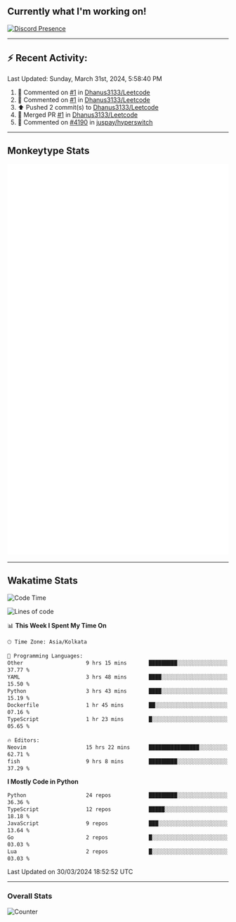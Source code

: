 ## Currently what I'm working on!
[![Discord Presence](https://lanyard.cnrad.dev/api/534981034400284712)](https://discord.com/users/534981034400284712)

---

## :zap: Recent Activity:
<!--RECENT_ACTIVITY:last_update-->
Last Updated: Sunday, March 31st, 2024, 5:58:40 PM
<!--RECENT_ACTIVITY:last_update_end-->
<!--RECENT_ACTIVITY:start-->
1. 💬 Commented on [#1](https://github.com/Dhanus3133/Leetcode/pull/1#issuecomment-2024582192) in [Dhanus3133/Leetcode](https://github.com/Dhanus3133/Leetcode)<br>
2. 💬 Commented on [#1](https://github.com/Dhanus3133/Leetcode/pull/1#issuecomment-2024580131) in [Dhanus3133/Leetcode](https://github.com/Dhanus3133/Leetcode)<br>
3. ⬆️ Pushed 2 commit(s) to [Dhanus3133/Leetcode](https://github.com/Dhanus3133/Leetcode)<br>
4. 🎉 Merged PR [#1](https://github.com/Dhanus3133/Leetcode/pull/1) in [Dhanus3133/Leetcode](https://github.com/Dhanus3133/Leetcode)<br>
5. 💬 Commented on [#4190](https://github.com/juspay/hyperswitch/pull/4190#issuecomment-2022268262) in [juspay/hyperswitch](https://github.com/juspay/hyperswitch)<br>
<!--RECENT_ACTIVITY:end-->

---

## Monkeytype Stats
<a href="https://monkeytype.com/profile/dhanus">
  <img src="https://raw.githubusercontent.com/Dhanus3133/Dhanus3133/monkeytype/monkeytype-lbpb.svg" alt="Monkeytype Profile" />
</a>

---

## Wakatime Stats
<!--START_SECTION:waka-->
![Code Time](http://img.shields.io/badge/Code%20Time-1%2C759%20hrs%2035%20mins-blue)

![Lines of code](https://img.shields.io/badge/From%20Hello%20World%20I%27ve%20Written-4.9%20million%20lines%20of%20code-blue)

📊 **This Week I Spent My Time On** 

```text
🕑︎ Time Zone: Asia/Kolkata

💬 Programming Languages: 
Other                    9 hrs 15 mins       █████████░░░░░░░░░░░░░░░░   37.77 % 
YAML                     3 hrs 48 mins       ████░░░░░░░░░░░░░░░░░░░░░   15.50 % 
Python                   3 hrs 43 mins       ████░░░░░░░░░░░░░░░░░░░░░   15.19 % 
Dockerfile               1 hr 45 mins        ██░░░░░░░░░░░░░░░░░░░░░░░   07.16 % 
TypeScript               1 hr 23 mins        █░░░░░░░░░░░░░░░░░░░░░░░░   05.65 % 

🔥 Editors: 
Neovim                   15 hrs 22 mins      ████████████████░░░░░░░░░   62.71 % 
fish                     9 hrs 8 mins        █████████░░░░░░░░░░░░░░░░   37.29 % 
```

**I Mostly Code in Python** 

```text
Python                   24 repos            █████████░░░░░░░░░░░░░░░░   36.36 % 
TypeScript               12 repos            █████░░░░░░░░░░░░░░░░░░░░   18.18 % 
JavaScript               9 repos             ███░░░░░░░░░░░░░░░░░░░░░░   13.64 % 
Go                       2 repos             █░░░░░░░░░░░░░░░░░░░░░░░░   03.03 % 
Lua                      2 repos             █░░░░░░░░░░░░░░░░░░░░░░░░   03.03 % 
```




 Last Updated on 30/03/2024 18:52:52 UTC
<!--END_SECTION:waka-->
---

### Overall Stats

<img src="https://moe-counter.glitch.me/get/@Dhanus3133?theme=asoul" alt="Counter" />

